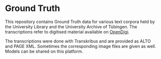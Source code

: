 # Ground Truth

This repository contains Ground Truth data for various text corpora held by the University Library and the University Archive of Tübingen. The transcriptions refer to digitised material available
on [OpenDigi](https://opendigi.ub.uni-tuebingen.de/digitue).

The transcriptions were done with Transkribus and are provided as ALTO and PAGE XML. Sometimes the corresponding image files are given as well. Models can be shared on this platform.
